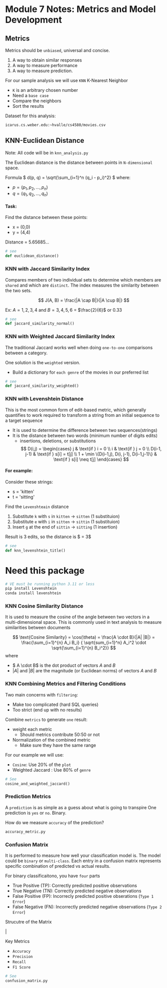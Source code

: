 # Module 7 Notes: Metrics and Model Development

## Metrics

Metrics should be `unbiased`, universal and concise.

1. A way to obtain similar responses
2. A way to measure performance
3. A way to measure prediction.

For our sample analysis we will use `KNN` K-Nearest Neighbor
- `K` is an arbitrary chosen number
- Need a `base case`
- Compare the neighbors
- Sort the results

Dataset for this analysis: 
```bash
icarus.cs.weber.edu:~hvalle/cs4580/movies.csv
```

## KNN-Euclidean Distance

Note: All code will be in `knn_analysis.py`


The Euclidean distance is the distance between points in `N-dimensional` space.

Formula
$
d(p, q) = \sqrt{\sum_{i=1}^n (q_i - p_i)^2}
$
where:
- $p = (p_1, p_2, \dots, p_n)$
- $q = (q_1, q_2, \dots, q_n)$

#### Task: 
Find the distance between these points:
- x = (0,0)
- y = (4,4)

Distance = 5.65685...

```python
# see
def euclidean_distance()
```

### KNN with Jaccard Similarity Index
Compares members of two individual sets to determine which members are `shared` and which are `distinct`. The index measures the similarity between the two sets. 

$$
J(A, B) = \frac{|A \cap B|}{|A \cup B|}
$$

Ex: $A = {1, 2, 3, 4}$ and $B = {3, 4, 5, 6}$ = $\frac{2}{6}$ or $0.33$

```python
# see
def jaccard_similarity_normal()
```

### KNN with Weighted Jaccard Similarity Index
The traditional Jaccard works well when doing `one-to-one` comparisons between a category. 

One solution is the `weighted` version. 
- Build a dictionary for `each genre` of the movies in our preferred list 

```python
# see
def jaccard_similarity_weighted()
```


### KNN with Levenshtein Distance
This is the most common form of edit-based metric, which generally quantifies to work required to transform a string from an initial sequence to a target sequence
-   It is used to determine the difference between two sequences(strings)
-   It is the distance between two words (minimum number of digits edits)
    -   insertions, deletions, or substitutions
$$
D(i,j) = 
\begin{cases}
j & \text{if } i = 0 \\
i & \text{if } j = 0 \\
D(i-1, j-1) & \text{if } s[i] = t[j] \\
1 + \min \{D(i-1,j), D(i, j-1), D(i-1,j-1)\} & \text{if } s[i] \neq t[j]
\end{cases}
$$

#### For example:
Consider these strings:
- s = 'kitten'
- t = 'sitting'

Find the `Levenshteain` distance
1.  Substitute `k` with `s` in `kitten` -> `sitten` (1 substituion)
2.  Substitute `e` with `i` in `sitten` -> `sittin` (1 substituion)
3.  Insert `g` at the end of `sittin` -> `sitting` (1 insertion)
   
Result is 3 edits, so the distance is $ = 3$


```python
# see
def knn_levenshtein_title()
```

# Need this package

```bash
# VE must be running python 3.11 or less
pip install Levenshtein
conda install levenshtein
```

### KNN Cosine Similarity Distance
It is used to measure the cosine of the angle between two vectors in a multi-dimensional space. This is commonly used in text analysis to measure similarities between documents


$$
\text{Cosine Similarity} = \cos(\theta)  
= \frac{A \cdot B}{|A| |B|} 
= \frac{\sum_{i=1}^{n} A_i B_i} { \sqrt{sum_{i=1}^n} A_i^2 \cdot \sqrt{\sum_{i=1}^{n} B_i^2}}
$$
where 
- $ A \cdot B$ is the dot product of vectors $A$ and $B$
- $|A|$ and $|B|$ are the magnitude (or Euclidean norms) of vectors $A$ and $B$


### KNN Combining Metrics and Filtering Conditions

Two main concerns with `filtering`:
- Make too complicated (hard SQL queries)
- Too strict (end up with no results)

Combine `metrics` to generate `one` result:
- weight each metric
  - Should metrics contribute 50:50 or not
- Normalization of the combined metric
  - Make sure they have the same range

For our example we will use:
- `Cosine`: Use 20% of the `plot`
- Weighted Jaccard : Use 80% of `genre`

```python
# See 
cosine_and_weighted_jaccard()
```

### Prediction Metrics
A `prediction` is as simple as a guess about what is going to transpire
One prediction is `yes` or `no`. Binary.

How do we measure `accuracy` of the prediction?

```python
accuracy_metric.py
```



### Confusion Matrix
It is performed to measure how well your classification model is.
The model could be `binary` or `multi-class`. Each entry in a confusion 
matrix represents specific combination of predicted vs actual results.

For binary classificaitono, you have `four` parts
- True Positive (TP): Correctly predicted positive observations
- True Negative (TN): Correctly predicted negative observations
- False Positive (FP): Incorrecly predicted positive obserations (`Type 1 Error`)
- False Negative (FN): Incorrectly predicted negative observations (`Type 2 Error`)

Strucutre of the Matrix

|      




Key Metrics
- `Accuracy`
- `Precision`
- `Recall`
- `F1 Score`


```python
# See
confusion_matrix.py
```


